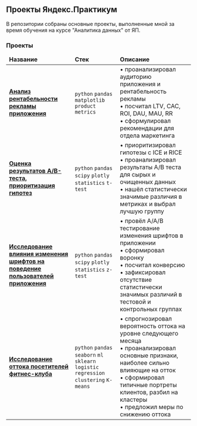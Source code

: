 ## Проекты Яндекс.Практикум

В репозитории собраны основные проекты, выполненные мной за время обучения на курсе "Аналитика данных" от ЯП.  

### Проекты

<table width=100%>
  <thead align="left">
    <tr border: none;>
      <td><b>Название</b></td>
      <td><b>Стек</b></td>
      <td><b>Описание</b></td>
    </tr>
  </thead>
  <tbody>
    <tr>
      <td><a href="https://github.com/sinelnike/data-analysis-practicum/tree/main/app-metrics-analysis"><b>Анализ рентабельности рекламы приложения</b></a></td>
      <td>
        <code>python</code>
        <code>pandas</code>
        <code>matplotlib</code>
        <code>product metrics</code>
      </td>
      <td>
        •&nbsp;проанализировал аудиторию приложения и рентабельность рекламы<br>
        •&nbsp;посчитал LTV, CAC, ROI, DAU, MAU, RR<br>
        •&nbsp;сформулировал рекомендации для отдела маркетинга<br>
      </td>
    </tr>
    <tr>
      <td><a href="https://github.com/sinelnike/data-analysis-practicum/tree/main/ab-test"><b>Оценка результатов A/B-теста,<br>приоритизация гипотез</b></a></td>
      <td>
        <code>python</code>
        <code>pandas</code>
        <code>scipy</code>
        <code>plotly</code>
        <code>statistics</code>
        <code>t-test</code>
      </td>
      <td>
        •&nbsp;приоритизировал гипотезы с ICE и RICE<br>
        •&nbsp;проанализировал результаты A/B теста для сырых и очищенных данных<br>
        •&nbsp;нашёл статистически значимые различия в метриках и выбрал лучшую группу
      </td>
    </tr>
    <tr>
      <td><a href="https://github.com/sinelnike/data-analysis-practicum/tree/main/test-app-fonts"><b>Исследование влияния изменения шрифтов на поведение пользователей приложения</b></a></td>
      <td>
        <code>python</code>
        <code>pandas</code>
        <code>scipy</code>
        <code>plotly</code>
        <code>statistics</code>
        <code>z-test</code>
      <td>
        •&nbsp;провёл A/A/B тестирование изменения шрифтов в приложении<br>
        •&nbsp;сформировал воронку<br>
        •&nbsp;посчитал конверсию<br>
        •&nbsp;зафиксировал отсутствие статистически значимых различий в тестовой и контрольных группах
      </td>
    </tr>
    <tr>
      <td><a href="https://github.com/sinelnike/data-analysis-practicum/tree/main/gym-churn-prediction"><b>Исследование оттока посетителей фитнес-клуба</b></a></td>
      <td>
        <code>python</code>
        <code>pandas</code>
        <code>seaborn</code>
        <code>ml</code>
        <code>sklearn</code>
        <code>logistic regression</code>
        <code>clustering</code>
        <code>K-means</code>
      <td>
        •&nbsp;спрогнозировал вероятность оттока на уровне следующего месяца<br>
        •&nbsp;проанализировал основные признаки, наиболее сильно влияющие на отток<br>
        •&nbsp;сформировал типичные портреты клиентов, разбил на кластеры<br>
        •&nbsp;предложил меры по снижению оттока<br>
      </td>
    </tr>
  </tbody>
</table>


